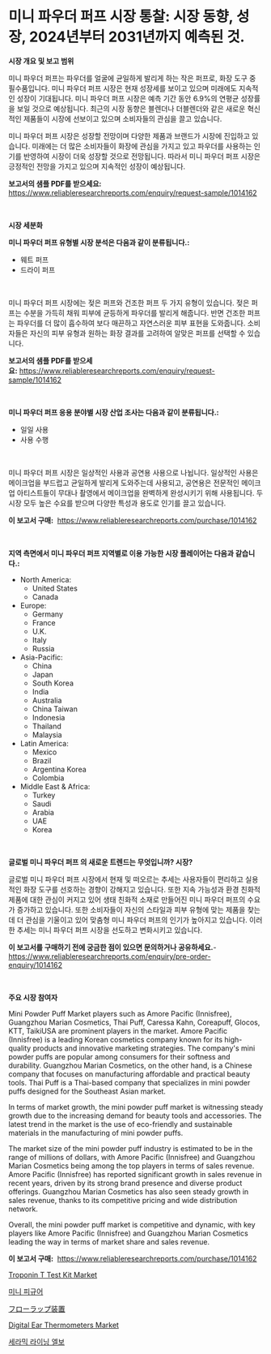<p><h1>미니 파우더 퍼프 시장 통찰: 시장 동향, 성장, 2024년부터 2031년까지 예측된 것.</h1></p><p><strong>시장 개요 및 보고 범위</strong></p>
<p><p>미니 파우더 퍼프는 파우더를 얼굴에 균일하게 발리게 하는 작은 퍼프로, 화장 도구 중 필수품입니다. 미니 파우더 퍼프 시장은 현재 성장세를 보이고 있으며 미래에도 지속적인 성장이 기대됩니다. 미니 파우더 퍼프 시장은 예측 기간 동안 6.9%의 연평균 성장률을 보일 것으로 예상됩니다. 최근의 시장 동향은 블렌더나 더블렌더와 같은 새로운 혁신적인 제품들이 시장에 선보이고 있으며 소비자들의 관심을 끌고 있습니다.</p><p>미니 파우더 퍼프 시장은 성장할 전망이며 다양한 제품과 브랜드가 시장에 진입하고 있습니다. 미래에는 더 많은 소비자들이 화장에 관심을 가지고 있고 파우더를 사용하는 인기를 반영하여 시장이 더욱 성장할 것으로 전망됩니다. 따라서 미니 파우더 퍼프 시장은 긍정적인 전망을 가지고 있으며 지속적인 성장이 예상됩니다.</p></p>
<p><strong>보고서의 샘플 PDF를 받으세요:</strong> <a href="https://www.reliableresearchreports.com/enquiry/request-sample/1014162">https://www.reliableresearchreports.com/enquiry/request-sample/1014162</a></p>
<p>&nbsp;</p>
<p><strong>시장 세분화</strong></p>
<p><strong>미니 파우더 퍼프 유형별 시장 분석은 다음과 같이 분류됩니다.:</strong></p>
<p><ul><li>웨트 퍼프</li><li>드라이 퍼프</li></ul></p>
<p>&nbsp;</p>
<p><p>미니 파우더 퍼프 시장에는 젖은 퍼프와 건조한 퍼프 두 가지 유형이 있습니다. 젖은 퍼프는 수분을 가득히 채워 피부에 균등하게 파우더를 발리게 해줍니다. 반면 건조한 퍼프는 파우더를 더 많이 흡수하여 보다 매끈하고 자연스러운 피부 표현을 도와줍니다. 소비자들은 자신의 피부 유형과 원하는 화장 결과를 고려하여 알맞은 퍼프를 선택할 수 있습니다.</p></p>
<p><strong>보고서의 샘플 PDF를 받으세요:</strong>&nbsp;<a href="https://www.reliableresearchreports.com/enquiry/request-sample/1014162">https://www.reliableresearchreports.com/enquiry/request-sample/1014162</a></p>
<p>&nbsp;</p>
<p><strong> 미니 파우더 퍼프 응용 분야별 시장 산업 조사는 다음과 같이 분류됩니다.:</strong></p>
<p><ul><li>일일 사용</li><li>사용 수행</li></ul></p>
<p>&nbsp;</p>
<p><p>미니 파우더 퍼프 시장은 일상적인 사용과 공연용 사용으로 나뉩니다. 일상적인 사용은 메이크업을 부드럽고 균일하게 발리게 도와주는데 사용되고, 공연용은 전문적인 메이크업 아티스트들이 무대나 촬영에서 메이크업을 완벽하게 완성시키기 위해 사용됩니다. 두 시장 모두 높은 수요를 받으며 다양한 특성과 용도로 인기를 끌고 있습니다.</p></p>
<p><strong>이 보고서 구매:</strong>&nbsp; <a href="https://www.reliableresearchreports.com/purchase/1014162">https://www.reliableresearchreports.com/purchase/1014162</a></p>
<p>&nbsp;</p>
<p><strong>지역 측면에서 미니 파우더 퍼프 지역별로 이용 가능한 시장 플레이어는 다음과 같습니다.:</strong></p>
<p><ul>
    <li>
        North America:
        <ul>
            <li>United States</li>
            <li>Canada</li>
        </ul>
    </li>
    <li>
        Europe:
        <ul>
            <li>Germany</li>
            <li>France</li>
            <li>U.K.</li>
            <li>Italy</li>
            <li>Russia</li>
        </ul>
    </li>
    <li>
        Asia-Pacific:
        <ul>
            <li>China</li>
            <li>Japan</li>
            <li>South Korea</li>
            <li>India</li>
            <li>Australia</li>
            <li>China Taiwan</li>
            <li>Indonesia</li>
            <li>Thailand</li>
            <li>Malaysia</li>
        </ul>
    </li>
    <li>
        Latin America:
        <ul>
            <li>Mexico</li>
            <li>Brazil</li>
            <li>Argentina Korea</li>
            <li>Colombia</li>
        </ul>
    </li>
    <li>
        Middle East & Africa:
        <ul>
            <li>Turkey</li>
            <li>Saudi</li>
            <li>Arabia</li>
            <li>UAE</li>
            <li>Korea</li>
        </ul>
    </li>
    </ul></p>
<p>&nbsp;</p>
<p><strong>글로벌 미니 파우더 퍼프 의 새로운 트렌드는 무엇입니까? 시장?</strong></p>
<p><p>글로벌 미니 파우더 퍼프 시장에서 현재 및 떠오르는 추세는 사용자들이 편리하고 실용적인 화장 도구를 선호하는 경향이 강해지고 있습니다. 또한 지속 가능성과 환경 친화적 제품에 대한 관심이 커지고 있어 생태 친화적 소재로 만들어진 미니 파우더 퍼프의 수요가 증가하고 있습니다. 또한 소비자들이 자신의 스타일과 피부 유형에 맞는 제품을 찾는 데 더 관심을 기울이고 있어 맞춤형 미니 파우더 퍼프의 인기가 높아지고 있습니다. 이러한 추세는 미니 파우더 퍼프 시장을 선도하고 변화시키고 있습니다.</p></p>
<p><strong>이 보고서를 구매하기 전에 궁금한 점이 있으면 문의하거나 공유하세요.</strong>- <a href="https://www.reliableresearchreports.com/enquiry/pre-order-enquiry/1014162">https://www.reliableresearchreports.com/enquiry/pre-order-enquiry/1014162</a></p>
<p>&nbsp;</p>
<p><strong>주요 시장 참여자</strong></p>
<p><p>Mini Powder Puff Market players such as Amore Pacific (Innisfree), Guangzhou Marian Cosmetics, Thai Puff, Caressa Kahn, Coreapuff, Glocos, KTT, TaikiUSA are prominent players in the market. Amore Pacific (Innisfree) is a leading Korean cosmetics company known for its high-quality products and innovative marketing strategies. The company's mini powder puffs are popular among consumers for their softness and durability. Guangzhou Marian Cosmetics, on the other hand, is a Chinese company that focuses on manufacturing affordable and practical beauty tools. Thai Puff is a Thai-based company that specializes in mini powder puffs designed for the Southeast Asian market.</p><p>In terms of market growth, the mini powder puff market is witnessing steady growth due to the increasing demand for beauty tools and accessories. The latest trend in the market is the use of eco-friendly and sustainable materials in the manufacturing of mini powder puffs.</p><p>The market size of the mini powder puff industry is estimated to be in the range of millions of dollars, with Amore Pacific (Innisfree) and Guangzhou Marian Cosmetics being among the top players in terms of sales revenue. Amore Pacific (Innisfree) has reported significant growth in sales revenue in recent years, driven by its strong brand presence and diverse product offerings. Guangzhou Marian Cosmetics has also seen steady growth in sales revenue, thanks to its competitive pricing and wide distribution network.</p><p>Overall, the mini powder puff market is competitive and dynamic, with key players like Amore Pacific (Innisfree) and Guangzhou Marian Cosmetics leading the way in terms of market share and sales revenue.</p></p>
<p><strong>이 보고서 구매:</strong>&nbsp;&nbsp;<a href="https://www.reliableresearchreports.com/purchase/1014162">https://www.reliableresearchreports.com/purchase/1014162</a></p>
<p><p><a href="https://noble-drawer-34c.notion.site/Troponin-T-Test-Kit-Market-Offer-Valuable-Insights-into-Market-Size-Market-Share-Market-Trends-an-f417bb3e2aec4cf4af2f619a7a9c32be">Troponin T Test Kit Market</a></p><p><a href="https://github.com/vsoq0zknh59/Market-Research-Report-List-1/blob/main/4915297187501.md">미니 피규어</a></p><p><a href="https://medium.com/@minnieebert2827/%E3%83%95%E3%83%AD%E3%83%BC%E3%83%A9%E3%83%83%E3%83%97%E6%A9%9F%E5%99%A8%E5%B8%82%E5%A0%B4%E3%81%AE%E5%88%86%E6%9E%90%E3%81%A82024%E5%B9%B4%E3%81%8B%E3%82%892031%E5%B9%B4%E3%81%AE%E6%9C%9F%E9%96%93%E3%81%AB%E4%BA%88%E6%B8%AC%E3%81%95%E3%82%8C%E3%82%8B%E3%82%B5%E3%82%A4%E3%82%BA-c470d0045b6c">フローラップ装置</a></p><p><a href="https://issuu.com/reportprime-2/docs/digital-ear-thermometers-market-size-2030.pptx">Digital Ear Thermometers Market</a></p><p><a href="https://medium.com/@bkszjgzqq1851/%EC%84%B8%EB%9D%BC%EB%AF%B9-%EC%95%88%EB%A3%8C%EB%90%9C-%ED%8C%94%EA%B5%BD%ED%98%95-%EC%8B%9C%EC%9E%A5-%EC%8B%9C%EC%9E%A5-cagr-%EC%8B%9C%EC%9E%A5-%ED%8A%B8%EB%A0%8C%EB%93%9C-%EB%B0%8F-%EC%84%B1%EC%9E%A5-%EC%A0%84%EB%9E%B5%EC%97%90-%EB%8C%80%ED%95%9C-%ED%86%B5%EC%B0%B0%EB%A0%A5-473b5d818153">세라믹 라이닝 엘보</a></p></p>
